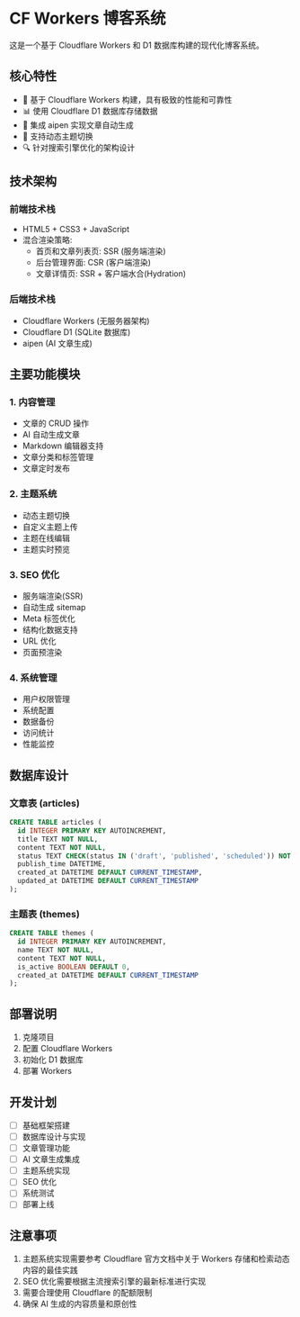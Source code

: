 # CF Workers 博客系统

这是一个基于 Cloudflare Workers 和 D1 数据库构建的现代化博客系统。

## 核心特性

- 🚀 基于 Cloudflare Workers 构建，具有极致的性能和可靠性
- 📊 使用 Cloudflare D1 数据库存储数据
- 🤖 集成 aipen 实现文章自动生成
- 🎨 支持动态主题切换
- 🔍 针对搜索引擎优化的架构设计

## 技术架构

### 前端技术栈
- HTML5 + CSS3 + JavaScript
- 混合渲染策略:
  - 首页和文章列表页: SSR (服务端渲染)
  - 后台管理界面: CSR (客户端渲染)
  - 文章详情页: SSR + 客户端水合(Hydration)

### 后端技术栈
- Cloudflare Workers (无服务器架构)
- Cloudflare D1 (SQLite 数据库)
- aipen (AI 文章生成)

## 主要功能模块

### 1. 内容管理
- 文章的 CRUD 操作
- AI 自动生成文章
- Markdown 编辑器支持
- 文章分类和标签管理
- 文章定时发布

### 2. 主题系统
- 动态主题切换
- 自定义主题上传
- 主题在线编辑
- 主题实时预览

### 3. SEO 优化
- 服务端渲染(SSR)
- 自动生成 sitemap
- Meta 标签优化
- 结构化数据支持
- URL 优化
- 页面预渲染

### 4. 系统管理
- 用户权限管理
- 系统配置
- 数据备份
- 访问统计
- 性能监控

## 数据库设计

### 文章表 (articles)
```sql
CREATE TABLE articles (
  id INTEGER PRIMARY KEY AUTOINCREMENT,
  title TEXT NOT NULL,
  content TEXT NOT NULL,
  status TEXT CHECK(status IN ('draft', 'published', 'scheduled')) NOT NULL,
  publish_time DATETIME,
  created_at DATETIME DEFAULT CURRENT_TIMESTAMP,
  updated_at DATETIME DEFAULT CURRENT_TIMESTAMP
);
```

### 主题表 (themes)
```sql
CREATE TABLE themes (
  id INTEGER PRIMARY KEY AUTOINCREMENT,
  name TEXT NOT NULL,
  content TEXT NOT NULL,
  is_active BOOLEAN DEFAULT 0,
  created_at DATETIME DEFAULT CURRENT_TIMESTAMP
);
```

## 部署说明

1. 克隆项目
2. 配置 Cloudflare Workers
3. 初始化 D1 数据库
4. 部署 Workers

## 开发计划

- [ ] 基础框架搭建
- [ ] 数据库设计与实现
- [ ] 文章管理功能
- [ ] AI 文章生成集成
- [ ] 主题系统实现
- [ ] SEO 优化
- [ ] 系统测试
- [ ] 部署上线

## 注意事项

1. 主题系统实现需要参考 Cloudflare 官方文档中关于 Workers 存储和检索动态内容的最佳实践
2. SEO 优化需要根据主流搜索引擎的最新标准进行实现
3. 需要合理使用 Cloudflare 的配额限制
4. 确保 AI 生成的内容质量和原创性
